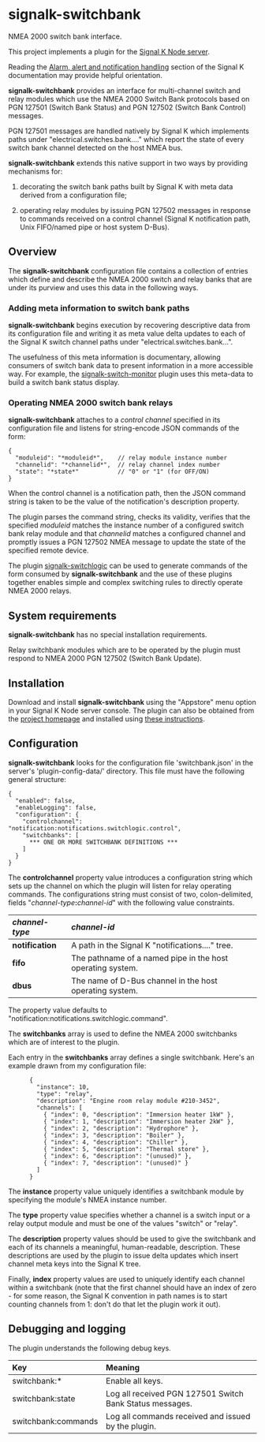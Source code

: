 # signalk-switchbank

NMEA 2000 switch bank interface.

This project implements a plugin for the
[Signal K Node server](https://github.com/SignalK/signalk-server-node).

Reading the [Alarm, alert and notification handling](http://signalk.org/specification/1.0.0/doc/notifications.html)
section of the Signal K documentation may provide helpful orientation.

__signalk-switchbank__ provides an interface for multi-channel switch
and relay modules which use the NMEA 2000 Switch Bank protocols
based on PGN 127501 (Switch Bank Status) and  PGN 127502 (Switch Bank
Control) messages.

PGN 127501 messages are handled natively by Signal K which implements
paths under "electrical.switches.bank...." which report the state of
every switch bank channel detected on the host NMEA bus.

__signalk-switchbank__ extends this native support in two ways by
providing mechanisms for:

1. decorating the switch bank paths built by Signal K with meta data
   derived from a configuration file;

2. operating relay modules by issuing PGN 127502 messages in response
   to commands received on a control channel (Signal K notification
   path, Unix FIFO/named pipe or host system D-Bus).

## Overview

The __signalk-switchbank__ configuration file contains a collection of
entries which define and describe the NMEA 2000 switch and relay banks
that are under its purview and uses this data in the following ways.

### Adding meta information to switch bank paths

__signalk-switchbank__ begins execution by recovering descriptive data
from its configuration file and writing it as meta value delta updates
to each of the Signal K switch channel paths under
"electrical.switches.bank...".

The usefulness of this meta information is documentary, allowing
consumers of switch bank data to present information in a more
accessible way.
For example, the
[signalk-switch-monitor](https://github.com/preeve9534/signalk-switch-monitor)
plugin uses this meta-data to build a switch bank status display.

### Operating NMEA 2000 switch bank relays 

__signalk-switchbank__ attaches to a *control channel* specified in its
configuration file and listens for string-encode JSON commands of the
form:
```
{
  "moduleid": "*moduleid*",    // relay module instance number
  "channelid": "*channelid*",  // relay channel index number
  "state": "*state*"           // "0" or "1" (for OFF/ON)
}
```

When the control channel is a notification path, then the JSON command
string is taken to be the value of the notification's description
property.

The plugin parses the command string, checks its validity, verifies
that the specified *moduleid* matches the instance number of a
configured switch bank relay module and that *channelid* matches a
configured channel and promptly issues a PGN 127502 NMEA message to
update the state of the specified remote device.

The plugin
[signalk-switchlogic](https://github.com/preeve9534/signalk-switchlogic)
can be used to generate commands of the form consumed by
__signalk-switchbank__ and the use of these plugins together enables
simple and complex switching rules to directly operate NMEA 2000
relays. 
 
## System requirements

__signalk-switchbank__ has no special installation requirements.

Relay switchbank modules which are to be operated by the plugin must
respond to NMEA 2000 PGN 127502 (Switch Bank Update).

## Installation

Download and install __signalk-switchbank__ using the "Appstore" menu
option in your Signal K Node server console.
The plugin can also be obtained from the 
[project homepage](https://github.com/preeve9534/signalk-switchbank)
and installed using
[these instructions](https://github.com/SignalK/signalk-server-node/blob/master/SERVERPLUGINS.md).

## Configuration

__signalk-switchbank__ looks for the configuration file
'switchbank.json' in the server's 'plugin-config-data/' directory.
This file must have the following general structure:
```
{
  "enabled": false,
  "enableLogging": false,
  "configuration": {
    "controlchannel": "notification:notifications.switchlogic.control",
    "switchbanks": [
      *** ONE OR MORE SWITCHBANK DEFINITIONS ***
    ]
  }
}
```

The __controlchannel__ property value introduces a configuration string
which sets up the channel on which the plugin will listen for relay
operating commands.
The configurations string must consist of two, colon-delimited, fields
"*channel-type*__:__*channel-id*" with the following value constraints.

| *channel-type*   | *channel-id*                                               |
|:-----------------|:-----------------------------------------------------------|
| __notification__ | A path in the Signal K "notifications...." tree.           |
| __fifo__         | The pathname of a named pipe in the host operating system. |
| __dbus__         | The name of D-Bus channel in the host operating system.    |

The property value defaults to "notification:notifications.switchlogic.command".

The __switchbanks__ array is used to define the NMEA 2000 switchbanks
which are of interest to the plugin.

Each entry in the __switchbanks__ array defines a single switchbank.
Here's an example drawn from my configuration file:
```
      {
        "instance": 10,
        "type": "relay",
        "description": "Engine room relay module #210-3452",
        "channels": [
          { "index": 0, "description": "Immersion heater 1kW" },
          { "index": 1, "description": "Immersion heater 2kW" },
          { "index": 2, "description": "Hydrophore" },
          { "index": 3, "description": "Boiler" },
          { "index": 4, "description": "Chiller" },
          { "index": 5, "description": "Thermal store" },
          { "index": 6, "description": "(unused)" },
          { "index": 7, "description": "(unused)" }
        ]
      }
```

The __instance__ property value uniquely identifies a switchbank module
by specifying the module's NMEA instance number.

The __type__ property value specifies whether a channel is a switch
input or a relay output module and must be one of the values "switch"
or "relay".

The __description__ property values should be used to give the
switchbank and each of its channels a meaningful, human-readable,
description.
These descriptions are used by the plugin to issue delta updates which
insert channel meta keys into the Signal K tree.

Finally, __index__ property values are used to uniquely identify each
channel within a switchbank (note that the first channel should have an
index of zero - for some reason, the Signal K convention in path names
is to start counting channels from 1: don't do that let the plugin work
it out).

## Debugging and logging

The plugin understands the following debug keys.

| Key                 | Meaning                                                  |
|:--------------------|:---------------------------------------------------------|
| switchbank:\*       | Enable all keys.                                         |
| switchbank:state    | Log all received PGN 127501 Switch Bank Status messages. |
| switchbank:commands | Log all commands received and issued by the plugin.      |
